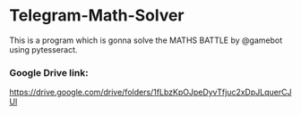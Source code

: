  # Telegram-Math-Solver
This is a program which is gonna solve the MATHS BATTLE by @gamebot using pytesseract.

### Google Drive link:  
https://drive.google.com/drive/folders/1fLbzKpOJpeDyvTfjuc2xDpJLquerCJUl
